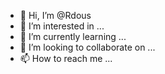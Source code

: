 - 👋 Hi, I’m @Rdous
- 👀 I’m interested in ...
- 🌱 I’m currently learning ...
- 💞️ I’m looking to collaborate on ...
- 📫 How to reach me ...

<!---
Rdous/Rdous is a ✨ special ✨ repository because its `README.md` (this file) appears on your GitHub profile.
You can click the Preview link to take a look at your changes.
--->
